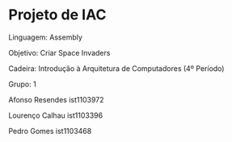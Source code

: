 # Projeto de IAC 


Linguagem: Assembly

Objetivo: Criar Space Invaders

Cadeira: Introdução à Arquitetura de Computadores (4º Período)



Grupo: 1

Afonso Resendes ist1103972

Lourenço Calhau ist1103396

Pedro Gomes ist1103468


